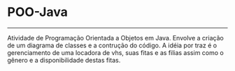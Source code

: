 # POO-Java
---
Atividade de Programação Orientada a Objetos em Java. Envolve a criação de um diagrama de classes e a contrução do código.
A idéia por traz é o gerenciamento de uma locadora de vhs, suas fitas e as filias assim como o gênero e a disponibilidade destas fitas.

